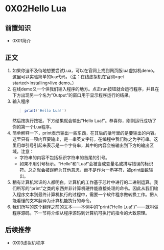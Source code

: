 # 0X02Hello Lua

## 前置知识

* 0X01简介

## 正文

1. 如果你迫不及待地想要尝试Lua，可以在官网上找到网页版lua虚拟机demo。这里可以实验简单的lua代码。（注：在线虚拟机在官网>get started>Installing>live demo。）
1. 在线demo又一个供我们输入程序的地方。点击run按钮就会运行程序，并且在下方出现另一个名为“Output”的窗口用于显示程序运行的结果。
1. 输入程序
    >```lua
    >print('Hello Lua!')
    >```
    然后按执行按钮。下方结果就会输出“Hello Lua!”。恭喜你，刚刚运行成功了你的第一个Lua程序。
1. 简单解释一下，print表示输出一些东西，在其后的括号里的是要输出的内容。这里只有一项内容要输出，是一串英文字符。在编程中我们称之为字符串。这里用单引号引起来表示是一个字符串，其中的内容会被输出到下方的输出区域。注意：
    * 字符串的内容不包括标识字符串的首尾的引号。
    * 如果不用引号标示。“Hello”和“Lua!”会被当成变量名或拼写错误的标识符。总之就会被误解为其他意思，而不是作为一串字符，被print函数输出。
1. 稍有计算机常识的人都明白，计算机的工作基于芯片中进行的二进制运算。我们所写的“print”之类的东西并非计算机硬件能直接处理的命令。因此从我们输入程序文本到最终计算机执行的过程中，需要一个软件程序做转换工作。把人能看懂的文本翻译为计算机能执行的命令。
1. 我们所写的这个翻译之前的文本——本例中的“print('Hello Lua!')”——就叫做程序源码。下一节将介绍从程序源码到计算机可执行的指令的大致原理。

## 后续推荐

* 0X03虚拟机程序
